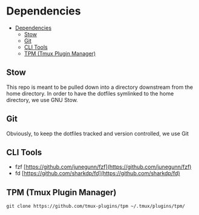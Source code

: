 # Dependencies

<!--toc:start-->

- [Dependencies](#dependencies)
  - [Stow](#stow)
  - [Git](#git)
  - [CLI Tools](#cli-tools)
  - [TPM (Tmux Plugin Manager)](#tpm-tmux-plugin-manager)
  <!--toc:end-->

## Stow

This repo is meant to be pulled down into a directory downstream from the home directory. In order to have the dotfiles symlinked to the home directory, we use GNU Stow.

## Git

Obviously, to keep the dotfiles tracked and version controlled, we use Git

## CLI Tools

- fzf [https://github.com/junegunn/fzf](https://github.com/junegunn/fzf)
- fd [https://github.com/sharkdp/fd](https://github.com/sharkdp/fd)

## TPM (Tmux Plugin Manager)

`git clone https://github.com/tmux-plugins/tpm ~/.tmux/plugins/tpm/`
